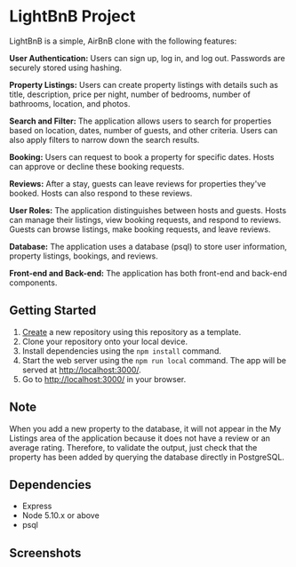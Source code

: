 # LightBnB Project

LightBnB is a simple, AirBnB clone with the following features:

<b>User Authentication:</b> Users can sign up, log in, and log out. Passwords are securely stored using hashing.

<b>Property Listings:</b> Users can create property listings with details such as title, description, price per night, number of bedrooms, number of bathrooms, location, and photos.

<b>Search and Filter:</b> The application allows users to search for properties based on location, dates, number of guests, and other criteria. Users can also apply filters to narrow down the search results.

<b>Booking:</b> Users can request to book a property for specific dates. Hosts can approve or decline these booking requests.

<b>Reviews:</b> After a stay, guests can leave reviews for properties they've booked. Hosts can also respond to these reviews.

<b>User Roles:</b> The application distinguishes between hosts and guests. Hosts can manage their listings, view booking requests, and respond to reviews. Guests can browse listings, make booking requests, and leave reviews.

<b>Database:</b> The application uses a database (psql) to store user information, property listings, bookings, and reviews.

<b>Front-end and Back-end:</b> The application has both front-end and back-end components.


## Getting Started

1. [Create](git@github.com:TrevorJohnSullivan/LightBnB.git) a new repository using this repository as a template.
2. Clone your repository onto your local device.
3. Install dependencies using the `npm install` command.
3. Start the web server using the `npm run local` command. The app will be served at <http://localhost:3000/>.
4. Go to <http://localhost:3000/> in your browser.

## Note

When you add a new property to the database, it will not appear in the My Listings area of the application because it does not have a review or an average rating.
Therefore, to validate the output, just check that the property has been added by querying the database directly in PostgreSQL.

## Dependencies

- Express
- Node 5.10.x or above
- psql

## Screenshots